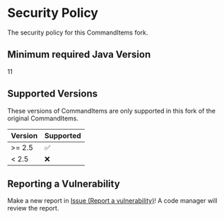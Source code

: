 # Security Policy

The security policy for this CommandItems fork.

## Minimum required Java Version

11

## Supported Versions

These versions of CommandItems are only supported in this fork of the original CommandItems.

| Version | Supported          |
| ------- | ------------------ |
| >= 2.5  | :white_check_mark: |
| < 2.5   | :x:                |

## Reporting a Vulnerability

Make a new report in [Issue (Report a vulnerability)](https://github.com/Relaxing9/CommandItems/security/advisories/new)!
A code manager will review the report.
